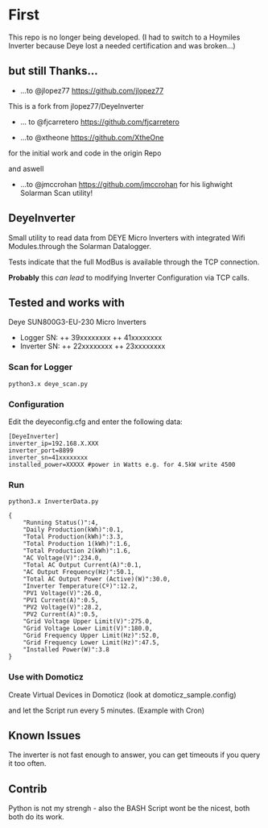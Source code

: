 # First 
This repo is no longer being developed. (I had to switch to a Hoymiles Inverter because Deye lost a needed certification and was broken...)

## but still Thanks...

 + ...to @jlopez77 https://github.com/jlopez77

This is a fork from jlopez77/DeyeInverter

 + ... to @fjcarretero https://github.com/fjcarretero 

 + ...to @xtheone https://github.com/XtheOne 

for the initial work and code in the origin Repo

and aswell  
 + ...to @jmccrohan https://github.com/jmccrohan for his lighwight Solarman Scan utility!


## DeyeInverter

Small utility to read data from DEYE Micro Inverters with integrated Wifi Modules.through the Solarman Datalogger. 

Tests indicate that the full ModBus is available through the TCP connection. 

**Probably** this *can lead* to modifying Inverter Configuration via TCP calls.


## Tested and works with 

Deye SUN800G3-EU-230 Micro Inverters
+ Logger SN:
++ 39xxxxxxxx
++ 41xxxxxxxx
+ Inverter SN:
++ 22xxxxxxxx
++ 23xxxxxxxx


### Scan for Logger

```
python3.x deye_scan.py
```


### Configuration

Edit the deyeconfig.cfg and enter the following data:
```
[DeyeInverter]
inverter_ip=192.168.X.XXX
inverter_port=8899
inverter_sn=41xxxxxxxx
installed_power=XXXXX #power in Watts e.g. for 4.5kW write 4500
```


### Run

```
python3.x InverterData.py
```

```
{
    "Running Status()":4,
    "Daily Production(kWh)":0.1,
    "Total Production(kWh)":3.3,
    "Total Production 1(kWh)":1.6,
    "Total Production 2(kWh)":1.6,
    "AC Voltage(V)":234.0,
    "Total AC Output Current(A)":0.1,
    "AC Output Frequency(Hz)":50.1,
    "Total AC Output Power (Active)(W)":30.0,
    "Inverter Temperature(Cº)":12.2,
    "PV1 Voltage(V)":26.0,
    "PV1 Current(A)":0.5,
    "PV2 Voltage(V)":28.2,
    "PV2 Current(A)":0.5,
    "Grid Voltage Upper Limit(V)":275.0,
    "Grid Voltage Lower Limit(V)":180.0,
    "Grid Frequency Upper Limit(Hz)":52.0,
    "Grid Frequency Lower Limit(Hz)":47.5,
    "Installed Power(W)":3.8
}
```


### Use with Domoticz

Create Virtual Devices in Domoticz (look at domoticz_sample.config) 

and let the Script run every 5 minutes. (Example with Cron)


## Known Issues

The inverter is not fast enough to answer, you can get timeouts if you query it too often.


## Contrib

Python is not my strengh - also the BASH Script wont be the nicest, both both do its work. 
